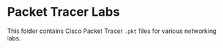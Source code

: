 # Packet Tracer Labs  
This folder contains Cisco Packet Tracer `.pkt` files for various networking labs.
